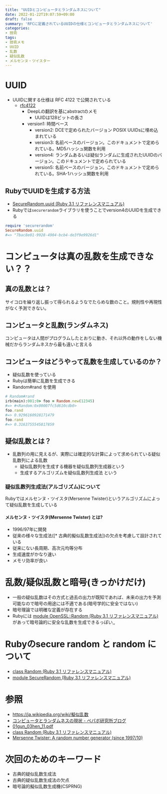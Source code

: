 ```yaml
---
title: "UUIDとコンピュータとランダムネスについて"
date: 2022-01-22T19:07:59+09:00
draft: false
summary: 'RFCに定義されているUUIDの仕様とコンピュータとランダムネスについて'
categories:
- 技術
tags:
- 技術メモ
- UUID
- 乱数
- 疑似乱数
- メルセンヌ・ツイスター
---
```

# UUID
- UUIDに関する仕様は RFC 4122 で公開されている
	- [rfc4122](https://datatracker.ietf.org/doc/html/rfc4122)
		- DeepLの翻訳を基にabstractのメモ
			- UUIDは128ビットの長さ
      - version1: 時間ベース
	    - version2: DCEで定められたバージョン POSIX UUIDsに埋め込まれている
	    - version3: 名前ベースのバージョン。このドキュメントで定められている。MD5ハッシュ関数を利用
	    - version4: ランダムあるいは疑似ランダムに生成されたUUIDのバージョン。このドキュメントで定められている
	    - version5:  名前ベースのバージョン。このドキュメントで定められている。SHA-1ハッシュ関数を利用

## RubyでUUIDを生成する方法

- [SecureRandom.uuid (Ruby 3.1 リファレンスマニュアル)](https://docs.ruby-lang.org/ja/latest/method/SecureRandom/s/uuid.html)
- Rubyでは`securerandom`ライブラリを使うことでversion4のUUIDを生成できる

```ruby
require 'securerandom'
SecureRandom.uuid
#=> "7bac8e01-9928-4904-bcb4-de3f9e9926d1"
```

# コンピュータは真の乱数を生成できない？？
## 真の乱数とは？
サイコロを繰り返し振って得られるようなでたらめな数のこと。規則性や再現性がなく予測できない。

## コンピュータと乱数(ランダムネス)
コンピュータは人間がプログラムしたとおりに動き、それ以外の動作をしない機械だからランダムネスから最も遠いと言える

## コンピュータはどうやって乱数を生成しているのか？
- 疑似乱数を使っている
- Rubyは簡単に乱数を生成できる
- Random#rand を使用

```ruby
# Random#rand
irb(main):001:0> foo = Random.new(12345)
#=> #<Random:0x00007fc5d610cdb0>
foo.rand
#=> 0.9296160928171479
foo.rand
#=> 0.3163755545817859
```

## 疑似乱数とは？
- 乱数列の用に見えるが、実際には確定的な計算によって求められている疑似乱数列による乱数
  - 疑似乱数列を生成する機器を疑似乱数列生成器という
  - 生成するアルゴリズムを疑似乱数列生成法 という

### 疑似乱数列生成法(アルゴリズム)について

Rubyではメルセンヌ・ツイスタ(Mersenne Twister)というアルゴリズムによって疑似乱数を生成している

#### メルセンヌ・ツイスタ(Mersenne Twister) とは?

- 1996/97年に開発
- 従来の様々な生成法([* 古典的擬似乱数生成法])の欠点を考慮して設計されている
- 従来にない長周期、高次元均等分布
- 生成速度がかなり速い
- メモリ効率が良い

# 乱数/疑似乱数と暗号(きっかけだけ)
- 一般の疑似乱数はその方式と過去の出力が既知であれば、未来の出力を予測可能なので暗号の用途には不適である(暗号学的に安全ではない)
- 暗号理論では明確な定義が存在する
- Rubyには [module OpenSSL::Random (Ruby 3.1 リファレンスマニュアル)](https://docs.ruby-lang.org/ja/latest/class/OpenSSL=3a=3aRandom.html) があって暗号論的に安全な乱数を生成できるっぽい,,

# Rubyのsecure random と random について

- [class Random (Ruby 3.1 リファレンスマニュアル)](https://docs.ruby-lang.org/ja/latest/class/Random.html#S_RAND)
- [module SecureRandom (Ruby 3.1 リファレンスマニュアル)](https://docs.ruby-lang.org/ja/latest/class/SecureRandom.html)


# 参照
- https://ja.wikipedia.org/wiki/擬似乱数
- [コンピュータとランダムネスの現状 - ペパボ研究所ブログ](https://rand.pepabo.com/article/2019/02/07/randomness/)
- [01gun_03hen_11.pdf](https://www.ieice-hbkb.org/files/01/01gun_03hen_11.pdf)
- [class Random (Ruby 3.1 リファレンスマニュアル)](https://docs.ruby-lang.org/ja/latest/class/Random.html#S_NEW)
- [Mersenne Twister: A random number generator (since 1997/10)](http://www.math.sci.hiroshima-u.ac.jp/m-mat/MT/mt.html)

# 次回のためのキーワード
- 古典的疑似乱数生成法
- 古典的疑似乱数生成法の欠点
- 暗号論的擬似乱数生成機(CSPRNG)
